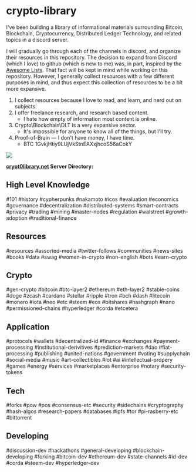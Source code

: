 # crypto-library

I've been building a library of informational materials surrounding Bitcoin, Blockchain, Cryptocurrency, Distributed Ledger Technology, and related topics in a discord server.

I will gradually go through each of the channels in discord, and organize their resources in this repository. The decision to expand from Discord (which I love) to github (which is new to me) was, in part, inspired by the [Awesome Lists](https://github.com/sindresorhus/awesome/blob/master/awesome.md). That fact will be kept in mind while working on this repository. However, I generally collect resources with a few different purposes in mind, and thus expect this collection of resources to be a bit more expansive.

1. I collect resources because I love to read, and learn, and nerd out on subjects. 
2. I offer freelance research, and research based content.
   - I hate how empty of information most content is online.
3. Crypto\Blockchain\DLT is a very expansive sector.
   - It's impossible for anyone to know all of the things, but I'll try.
4. Proof-of-Brain — I don't have money, I have time. 
   - BTC 1GvkjHtiy9LUjVkStnEAXxjhcoS56aCokY

<a href="http://crypt0library.net"><img src="http://i.imgur.com/mXynGLI.png"/></a>

**[crypt0library.net](http://crypt0library.net) Server Directory:**

High Level Knowledge
--------------------
#101 #history #cypherpunks #nakamoto #icos #evaluation #economics #governance #decentralization #distributed-systems #smart-contracts #privacy #trading #mining #master-nodes #regulation #walstreet #growth-adoption #traditional-finance

Resources
---------
#resources #assorted-media #twitter-follows #communities #news-sites #books #data #swag #women-in-crypto #non-english #bots #earn-crypto

Crypto
------
#gen-crypto #bitcoin #btc-layer2 #ethereum #eth-layer2 #stable-coins #doge #zcash #cardano #stellar #ripple #tron #bch #dash #litecoin #monero #iota #neo #etc #steem #eos #bitshares #hashgraph #nano #permissioned-chains #hyperledger #corda #etcetera

Application
-----------
#protocols #wallets #decentralized-id #finance #exchanges #payment-processing #institutional-derivitives #prediction-markets #dao #fiat-processing #publishing #united-nations #government #voting #supplychain #social-media #music #art-collectibles #iot #ai #intellectual-propery #games #energy #services #marketplaces #enterprise #notary #security-tokens

Tech
----
#forks #pow #pos #consensus-etc #security #sidechains #cryptography #hash-algos #research-papers #databases #ipfs #tor #pi-rasberry-etc #bittorrent 

Developing
----------
#discussion-dev #hackathons #general-developing #blockchain-developing #forking #bitcoin-dev #ethereum-dev #state-channels #id-dev #corda #steem-dev #hyperledger-dev


